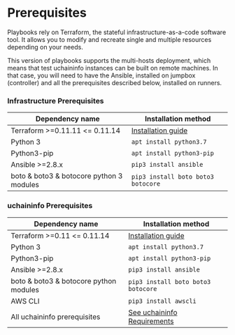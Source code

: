 # Prerequisites

Playbooks rely on Terraform, the stateful infrastructure-as-a-code software tool. It allows you to modify and recreate single and multiple resources depending on your needs.

This version of playbooks supports the multi-hosts deployment, which means that test uchaininfo instances can be built on remote machines. In that case, you will need to have the Ansible, installed on jumpbox (controller) and all the prerequisites described below, installed on runners.

### Infrastructure Prerequisites

| Dependency name                          | Installation method                                                                      |
| ---------------------------------------- | ---------------------------------------------------------------------------------------- |
| Terraform >=0.11.11 <= 0.11.14           | [Installation guide](https://learn.hashicorp.com/terraform/getting-started/install.html) |
| Python 3                                 | `apt install python3.7`                                                                  |
| Python3-pip                              | `apt install python3-pip`                                                                |
| Ansible >=2.8.x                          | `pip3 install ansible`                                                                   |
| boto & boto3 & botocore python 3 modules | `pip3 install boto boto3 botocore`                                                       |

### uchaininfo Prerequisites

| Dependency name                        | Installation method                                                                      |
| -------------------------------------- | ---------------------------------------------------------------------------------------- |
| Terraform >=0.11 <= 0.11.14            | [Installation guide](https://learn.hashicorp.com/terraform/getting-started/install.html) |
| Python 3                               | `apt install python3.7`                                                                  |
| Python3-pip                            | `apt install python3-pip`                                                                |
| Ansible >=2.8.x                        | `pip3 install ansible`                                                                   |
| boto & boto3 & botocore python modules | `pip3 install boto boto3 botocore`                                                       |
| AWS CLI                                | `pip3 install awscli`                                                                    |
| All uchaininfo prerequisites           | [See uchaininfo Requirements](../../information-and-settings/requirements.md)            |
